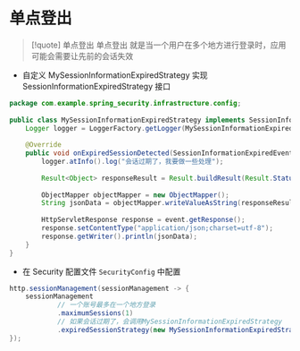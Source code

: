 # 单点登出

> [!quote] 单点登出
> 单点登出 就是当一个用户在多个地方进行登录时，应用可能会需要让先前的会话失效

- 自定义 MySessionInformationExpiredStrategy 实现 SessionInformationExpiredStrategy 接口
```java
package com.example.spring_security.infrastructure.config;  
  
public class MySessionInformationExpiredStrategy implements SessionInformationExpiredStrategy {  
    Logger logger = LoggerFactory.getLogger(MySessionInformationExpiredStrategy.class);  
  
    @Override  
    public void onExpiredSessionDetected(SessionInformationExpiredEvent event) throws IOException, ServletException {  
        logger.atInfo().log("会话过期了，我要做一些处理");  
  
        Result<Object> responseResult = Result.buildResult(Result.Status.ERROR, "会话过期");  
  
        ObjectMapper objectMapper = new ObjectMapper();  
        String jsonData = objectMapper.writeValueAsString(responseResult);  
  
        HttpServletResponse response = event.getResponse();  
        response.setContentType("application/json;charset=utf-8");  
        response.getWriter().println(jsonData);  
    }  
}
```

- 在 Security 配置文件 `SecurityConfig` 中配置
```java
http.sessionManagement(sessionManagement -> {  
    sessionManagement  
		    // 一个账号最多在一个地方登录
            .maximumSessions(1)  
            // 如果会话过期了，会调用MySessionInformationExpiredStrategy
            .expiredSessionStrategy(new MySessionInformationExpiredStrategy());  
});
```

















